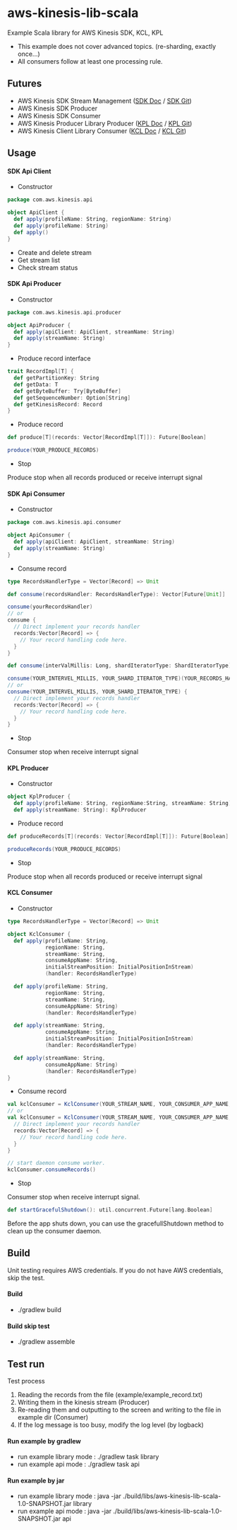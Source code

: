 # aws-kinesis-lib-scala

Example Scala library for AWS Kinesis SDK, KCL, KPL

* This example does not cover advanced topics. (re-sharding, exactly once...)
* All consumers follow at least one processing rule.

## Futures

* AWS Kinesis SDK Stream Management ([SDK Doc] / [SDK Git])
* AWS Kinesis SDK Producer
* AWS Kinesis SDK Consumer
* AWS Kinesis Producer Library Producer ([KPL Doc] / [KPL Git])
* AWS Kinesis Client Library Consumer ([KCL Doc] / [KCL Git])

## Usage

#### SDK Api Client

* Constructor

```Scala
package com.aws.kinesis.api

object ApiClient {
  def apply(profileName: String, regionName: String)
  def apply(profileName: String)
  def apply()
}
```

* Create and delete stream
* Get stream list
* Check stream status

#### SDK Api Producer

* Constructor

```Scala
package com.aws.kinesis.api.producer

object ApiProducer {
  def apply(apiClient: ApiClient, streamName: String)
  def apply(streamName: String)
}
```

* Produce record interface

```Scala
trait RecordImpl[T] {
  def getPartitionKey: String
  def getData: T
  def getByteBuffer: Try[ByteBuffer]
  def getSequenceNumber: Option[String]
  def getKinesisRecord: Record
}
```

* Produce record

```Scala
def produce[T](records: Vector[RecordImpl[T]]): Future[Boolean]

produce(YOUR_PRODUCE_RECORDS)
```

* Stop

Produce stop when all records produced or receive interrupt signal

#### SDK Api Consumer

* Constructor

```Scala
package com.aws.kinesis.api.consumer

object ApiConsumer {
  def apply(apiClient: ApiClient, streamName: String)
  def apply(streamName: String)
}
```

* Consume record

```Scala
type RecordsHandlerType = Vector[Record] => Unit

def consume(recordsHandler: RecordsHandlerType): Vector[Future[Unit]]

consume(yourRecordsHandler)
// or
consume {
  // Direct implement your records handler
  records:Vector[Record] => {
    // Your record handling code here.
  }
}

def consume(interValMillis: Long, shardIteratorType: ShardIteratorType)(recordsHandler: RecordsHandlerType): Vector[Future[Unit]]

consume(YOUR_INTERVEL_MILLIS, YOUR_SHARD_ITERATOR_TYPE)(YOUR_RECORDS_HANDLER)
// or
consume(YOUR_INTERVEL_MILLIS, YOUR_SHARD_ITERATOR_TYPE) {
  // Direct implement your records handler
  records:Vector[Record] => {
    // Your record handling code here.
  }
}
```

* Stop

Consumer stop when receive interrupt signal

#### KPL Producer

* Constructor

```Scala
object KplProducer {
  def apply(profileName: String, regionName:String, streamName: String)
  def apply(streamName: String): KplProducer
```

* Produce record

```Scala
def produceRecords[T](records: Vector[RecordImpl[T]]): Future[Boolean]

produceRecords(YOUR_PRODUCE_RECORDS)
```

* Stop

Produce stop when all records produced or receive interrupt signal

#### KCL Consumer

* Constructor

```Scala
type RecordsHandlerType = Vector[Record] => Unit

object KclConsumer {
  def apply(profileName: String,
            regionName: String,
            streamName: String,
            consumeAppName: String,
            initialStreamPosition: InitialPositionInStream)
            (handler: RecordsHandlerType)

  def apply(profileName: String,
            regionName: String,
            streamName: String,
            consumeAppName: String)
            (handler: RecordsHandlerType)

  def apply(streamName: String,
            consumeAppName: String,
            initialStreamPosition: InitialPositionInStream)
            (handler: RecordsHandlerType)

  def apply(streamName: String,
            consumeAppName: String)
            (handler: RecordsHandlerType)
}
```

* Consume record

```Scala
val kclConsumer = KclConsumer(YOUR_STREAM_NAME, YOUR_CONSUMER_APP_NAME, YOUR_CONSUMER_INITIAL_POSITION_IN_STREAM)(YOUR_RECORDS_HANDLER)
// or
val kclConsumer = KclConsumer(YOUR_STREAM_NAME, YOUR_CONSUMER_APP_NAME, YOUR_CONSUMER_INITIAL_POSITION_IN_STREAM) {
  // Direct implement your records handler
  records:Vector[Record] => {
    // Your record handling code here.
  }
}

// start daemon consume worker.
kclConsumer.consumeRecords()
```

* Stop

Consumer stop when receive interrupt signal.
```Scala
def startGracefulShutdown(): util.concurrent.Future[lang.Boolean]
```
Before the app shuts down, you can use the gracefullShutdown method to clean up the consumer daemon.


## Build

Unit testing requires AWS credentials.
If you do not have AWS credentials, skip the test.

#### Build

- ./gradlew build

#### Build skip test

- ./gradlew assemble


## Test run

Test process
1. Reading the records from the file (example/example_record.txt)
2. Writing them in the kinesis stream (Producer)
3. Re-reading them and outputting to the screen and writing to the file in example dir (Consumer)
4. If the log message is too busy, modify the log level (by logback)

#### Run example by gradlew

- run example library mode : ./gradlew task library
- run example api mode : ./gradlew task api

#### Run example by jar

- run example library mode : java -jar ./build/libs/aws-kinesis-lib-scala-1.0-SNAPSHOT.jar library
- run example api mode : java -jar ./build/libs/aws-kinesis-lib-scala-1.0-SNAPSHOT.jar api

[SDK API Doc]:  https://docs.aws.amazon.com/kinesis/latest/APIReference/Welcome.html

[SDK Doc]: https://docs.aws.amazon.com/streams/latest/dev/working-with-streams.html
[KCL Doc]: https://docs.aws.amazon.com/streams/latest/dev/developing-consumers-with-kcl.html
[KPL Doc]: https://docs.aws.amazon.com/streams/latest/dev/developing-producers-with-kpl.html

[SDK Git]: https://github.com/aws/aws-sdk-java
[KCL Git]: https://github.com/awslabs/amazon-kinesis-client
[KPL Git]: https://github.com/awslabs/amazon-kinesis-producer
